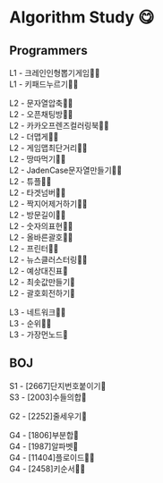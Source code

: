 # Algorithm Study 😋
## Programmers
L1 - 크레인인형뽑기게임🧚🐌  
L1 - 키패드누르기🧚🐌    

L2 - 문자열압축🧚🐌  
L2 - 오픈채팅방🧚🐌   
L2 - 카카오프렌즈컬러링북🧚🐌   
L2 - 더맵게🧚🐌   
L2 - 게임맵최단거리🧚🐌   
L2 - 땅따먹기🧚🐌   
L2 - JadenCase문자열만들기🧚🐌   
L2 - 튜플🧚🐌    
L2 - 타겟넘버🧚🐌   
L2 - 짝지어제거하기🧚🐌   
L2 - 방문길이🧚🐌   
L2 - 숫자의표현🧚🐌   
L2 - 올바른괄호🧚🐌   
L2 - 프린터🧚🐌   
L2 - 뉴스클러스터링🧚🐌    
L2 - 예상대진표🐌    
L2 - 최솟값만들기🐌  
L2 - 괄호회전하기🐌    

L3 - 네트워크🧚🐌     
L3 - 순위🧚🐌   
L3 - 가장먼노드🐌   

## BOJ
S1 - [2667]단지번호붙이기🐌   
S3 - [2003]수들의합🐌   
     
G2 - [2252]줄세우기🐌    
   
G4 - [1806]부분합🐌   
G4 - [1987]알파벳🐌   
G4 - [11404]플로이드🧚🐌   
G4 - [2458]키순서🧚🐌
